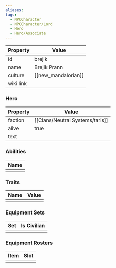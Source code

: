 ```yaml
---
aliases: 
tags:
  - NPCCharacter
  - NPCCharacter/Lord
  - Hero
  - Hero/Associate
---
```


| Property  | Value               |
| :-------- | ------------------- |
| id        | brejik              |
| name      | Brejik Prann        |
| culture   | [[new_mandalorian]] |
| wiki link |                     |
### Hero
| Property | Value     |
| -------- | --------- |
| faction  | [[Clans/Neutral Systems/taris]] |
| alive    | true      |
| text     |           |

### Abilities
| Name |
| :--: |
|      |

### Traits
| Name | Value |
| ---- | ----- |
|      |       |

### Equipment Sets
| Set | Is Civilian |
| --- | ----------- |
|     |             |

### Equipment Rosters
| Item | Slot |
| ---- | ---- |
|      |      |
